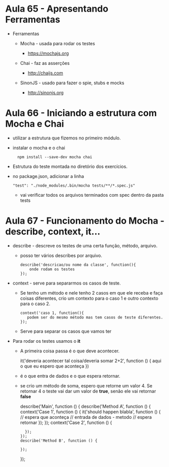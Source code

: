 # Aula 65 - Apresentando Ferramentas

* Ferramentas 
  - Mocha - usada para rodar os testes
    - https://mochajs.org
    

  - Chai - faz as asserções
    - http://chaijs.com


  - SinonJS - usado para fazer o spie, stubs e mocks
     - http://sinonjs.org


# Aula 66 - Iniciando a estrutura com Mocha e Chai

* utilizar a estrutura que fizemos no primeiro módulo.
* instalar o mocha e o chai

        npm install --save-dev mocha chai

* Estrutura do teste montada no diretório dos exercícios.

- no package.json, adicionar a linha

      "test": "./node_modules/.bin/mocha tests/**/*.spec.js"
  
  - vai verificar todos os arquivos terminados com spec dentro da pasta tests


# Aula 67 - Funcionamento do Mocha - describe, context, it...


* describe - descreve os testes de uma certa função, método, arquivo.
  - posso ter vários describes por arquivo.

        describe('descricao/ou nome da classe', function(){
            onde rodam os testes
        });


* context - serve para separarmos os casos de teste. 
  - Se tenho um método e nele tenho 2 casos em que ele receba e faça coisas diferentes, crio um contexto para o caso 1 e outro contexto para o caso 2.

        context('caso 1, function(){
           podem ser do mesmo método mas tem casos de teste diferentes.
        });

  - Serve para separar os casos que vamos ter

* Para rodar os testes usamos o **it**
  - A primeira coisa passa é o que deve acontecer.

      it('deveria acontecer tal coisa/deveria somar 2+2', function () {
         aqui o que eu espero que aconteça
      })
    
  - é o que entra de dados e o que espera retornar.
  - se crio um método de soma, espero que retorne um valor 4. Se retornar 4 o teste vai dar um valor de **true**, senão ele vai retornar **false**

      describe('Main', function () {
        describe('Method A', function () {
          context('Case 1', function () {
            it('should happen blabla', function () {
              // espera que aconteça
              // entrada de dados - metodo
              // espera retornar
            });
          });
          context('Case 2', function () {
            
          });
        });
        describe('Method B', function () {
        
        });
      });